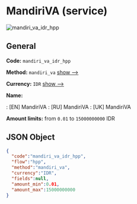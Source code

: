 
# MandiriVA (service) 
![mandiri_va_idr_hpp](https://static.openfintech.io/payment_methods/mandiri_va_idr_hpp/logo.svg?w=400&c=v0.59.26#w200)  

## General 
 
**Code:** `mandiri_va_idr_hpp` 
 
**Method:** `mandiri_va` 
 [show -->](/payment-methods/mandiri_va/) 
 
**Currency:** `IDR` [show -->](/currencies/IDR/) 
 
**Name:** 
 
:	[EN] MandiriVA 
:	[RU] MandiriVA 
:	[UK] MandiriVA 
 
**Amount limits:** from `0.01` to `15000000000` IDR 

## JSON Object 

```json
{
  "code":"mandiri_va_idr_hpp",
  "flow":"hpp",
  "method":"mandiri_va",
  "currency":"IDR",
  "fields":null,
  "amount_min":0.01,
  "amount_max":15000000000
}
```  
